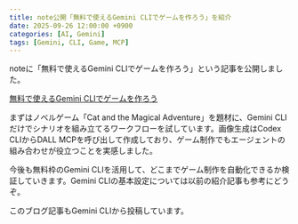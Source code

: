 ```yaml
---
title: note公開「無料で使えるGemini CLIでゲームを作ろう」を紹介
date: 2025-09-26 12:00:00 +0900
categories: [AI, Gemini]
tags: [Gemini, CLI, Game, MCP]
---
```


noteに「無料で使えるGemini CLIでゲームを作ろう」という記事を公開しました。

[無料で使えるGemini CLIでゲームを作ろう](https://note.com/hantani/n/n1576bf19d93f)

まずはノベルゲーム「Cat and the Magical Adventure」を題材に、Gemini CLIだけでシナリオを組み立てるワークフローを試しています。画像生成はCodex CLIからDALL MCPを呼び出して作成しており、ゲーム制作でもエージェントの組み合わせが役立つことを実感しました。

今後も無料枠のGemini CLIを活用して、どこまでゲーム制作を自動化できるか検証していきます。Gemini CLIの基本設定については以前の紹介記事も参考にどうぞ。

このブログ記事もGemini CLIから投稿しています。
